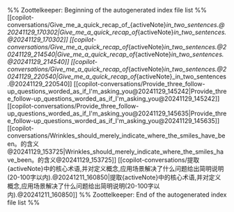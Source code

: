 %% Zoottelkeeper: Beginning of the autogenerated index file list  %%
 [[copilot-conversations/Give_me_a_quick_recap_of_{activeNote}_in_two_sentences.@20241129_170302|Give_me_a_quick_recap_of_{activeNote}_in_two_sentences.@20241129_170302]]
 [[copilot-conversations/Give_me_a_quick_recap_of_{activeNote}_in_two_sentences.@20241129_214540|Give_me_a_quick_recap_of_{activeNote}_in_two_sentences.@20241129_214540]]
 [[copilot-conversations/Give_me_a_quick_recap_of_{activeNote}_in_two_sentences.@20241129_220540|Give_me_a_quick_recap_of_{activeNote}_in_two_sentences.@20241129_220540]]
 [[copilot-conversations/Provide_three_follow-up_questions_worded_as_if_I'm_asking_you@20241129_145242|Provide_three_follow-up_questions_worded_as_if_I'm_asking_you@20241129_145242]]
 [[copilot-conversations/Provide_three_follow-up_questions_worded_as_if_I'm_asking_you@20241129_145635|Provide_three_follow-up_questions_worded_as_if_I'm_asking_you@20241129_145635]]
 [[copilot-conversations/Wrinkles_should_merely_indicate_where_the_smiles_have_been。的含义@20241129_153725|Wrinkles_should_merely_indicate_where_the_smiles_have_been。的含义@20241129_153725]]
 [[copilot-conversations/提取{activeNote}中的核心术语,并对定义概念,应用场景解决了什么问题给出简明说明(20-100字以内).@20241211_160850|提取{activeNote}中的核心术语,并对定义概念,应用场景解决了什么问题给出简明说明(20-100字以内).@20241211_160850]]
%% Zoottelkeeper: End of the autogenerated index file list  %%

